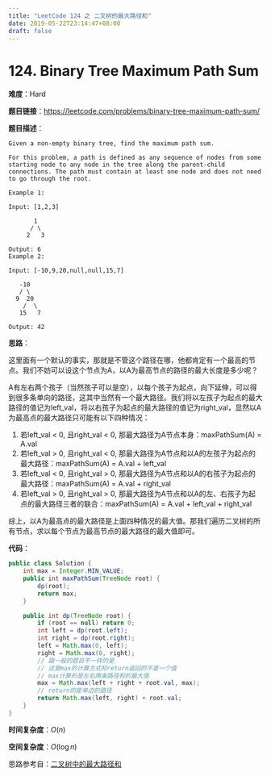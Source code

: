 ```yaml
---
title: "LeetCode 124 之 二叉树的最大路径和"
date: 2019-05-22T23:14:47+08:00
draft: false
---
```


# 124. Binary Tree Maximum Path Sum

**难度**：Hard

**题目链接**：https://leetcode.com/problems/binary-tree-maximum-path-sum/

**题目描述**：

```
Given a non-empty binary tree, find the maximum path sum.

For this problem, a path is defined as any sequence of nodes from some starting node to any node in the tree along the parent-child connections. The path must contain at least one node and does not need to go through the root.

Example 1:

Input: [1,2,3]

       1
      / \
     2   3

Output: 6
Example 2:

Input: [-10,9,20,null,null,15,7]

   -10
   / \
  9  20
    /  \
   15   7

Output: 42
```

**思路**：

这里面有一个默认的事实，那就是不管这个路径在哪，他都肯定有一个最高的节点。我们不妨可以设这个节点为A，以A为最高节点的路径的最大长度是多少呢？

A有左右两个孩子（当然孩子可以是空），以每个孩子为起点，向下延伸，可以得到很多条单向的路径，这其中当然有一个最大路径。我们将以左孩子为起点的最大路径的值记为left_val，将以右孩子为起点的最大路径的值记为right_val，显然以A为最高点的最大路径只可能有以下四种情况：

1. 若left_val < 0, 且right_val < 0, 那最大路径为A节点本身：maxPathSum(A) = A.val
2. 若left_val > 0, 且right_val < 0, 那最大路径为A节点和以A的左孩子为起点的最大路径：maxPathSum(A) = A.val + left_val
3. 若left_val < 0, 且right_val > 0, 那最大路径为A节点和以A的右孩子为起点的最大路径：maxPathSum(A) = A.val + right_val
4. 若left_val > 0, 且right_val > 0, 那最大路径为A节点和以A的左、右孩子为起点的最大路径三者的联合：maxPathSum(A) = A.val + left_val + right_val

综上，以A为最高点的最大路径是上面四种情况的最大值。那我们遍历二叉树的所有节点，求以每个节点为最高节点的最大路径的最大值即可。

**代码**：

```java
public class Solution {
    int max = Integer.MIN_VALUE;
    public int maxPathSum(TreeNode root) {
        dp(root);
        return max;
    }

    public int dp(TreeNode root) {
        if (root == null) return 0;
        int left = dp(root.left);
        int right = dp(root.right);
        left = Math.max(0, left);
        right = Math.max(0, right);
        // 跟一般的题目不一样的是
        // 这里max的计算方式和return返回的不是一个值
        // max计算的是左右两条路径和的最大值
        max = Math.max(left + right + root.val, max);
        // return的是单边的路径
        return Math.max(left, right) + root.val;
    }
}
```

**时间复杂度**：$O(n)$

**空间复杂度**：$O(\log n)$

思路参考自：[二叉树中的最大路径和](https://blog.csdn.net/guoziqing506/article/details/51745846)
